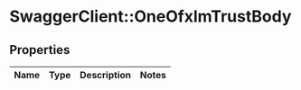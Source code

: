 # SwaggerClient::OneOfxlmTrustBody

## Properties
Name | Type | Description | Notes
------------ | ------------- | ------------- | -------------

